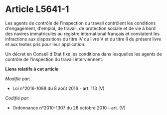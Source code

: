 # Article L5641-1

Les agents de contrôle de l'inspection du travail contrôlent les conditions d'engagement, d'emploi, de travail, de protection
sociale et de vie à bord des navires immatriculés au registre international français et constatent les infractions aux
dispositions du titre IV du livre V et du titre II du présent livre et aux textes pris pour leur application.

Un décret en Conseil d'Etat fixe les conditions dans lesquelles les agents de contrôle de l'inspection du travail
interviennent.

**Liens relatifs à cet article**

_Modifié par_:

  - Loi n°2016-1088 du 8 août 2016 - art. 113 (V)

_Codifié par_:

  - Ordonnance n°2010-1307 du 28 octobre 2010 - art. (V)
